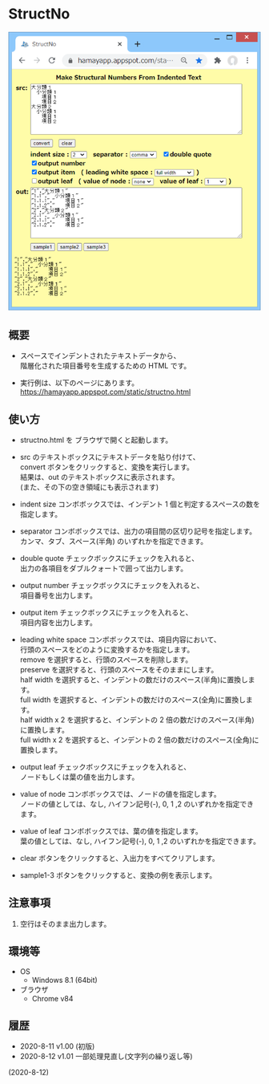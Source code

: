 # StructNo

![image](image.png)

## 概要
- スペースでインデントされたテキストデータから、  
  階層化された項目番号を生成するための HTML です。

- 実行例は、以下のページにあります。  
  https://hamayapp.appspot.com/static/structno.html


## 使い方
- structno.html を ブラウザで開くと起動します。

- src のテキストボックスにテキストデータを貼り付けて、  
  convert ボタンをクリックすると、変換を実行します。  
  結果は、out のテキストボックスに表示されます。  
  (また、その下の空き領域にも表示されます)

- indent size コンボボックスでは、インデント 1 個と判定するスペースの数を指定します。

- separator コンボボックスでは、出力の項目間の区切り記号を指定します。  
  カンマ、タブ、スペース(半角) のいずれかを指定できます。

- double quote チェックボックスにチェックを入れると、  
  出力の各項目をダブルクォートで囲って出力します。

- output number チェックボックスにチェックを入れると、  
  項目番号を出力します。

- output item チェックボックスにチェックを入れると、  
  項目内容を出力します。

- leading white space コンボボックスでは、項目内容において、  
  行頭のスペースをどのように変換するかを指定します。  
  remove を選択すると、行頭のスペースを削除します。  
  preserve を選択すると、行頭のスペースをそのままにします。  
  half width を選択すると、インデントの数だけのスペース(半角)に置換します。  
  full width を選択すると、インデントの数だけのスペース(全角)に置換します。  
  half width x 2 を選択すると、インデントの 2 倍の数だけのスペース(半角)に置換します。  
  full width x 2 を選択すると、インデントの 2 倍の数だけのスペース(全角)に置換します。

- output leaf チェックボックスにチェックを入れると、  
  ノードもしくは葉の値を出力します。

- value of node コンボボックスでは、ノードの値を指定します。  
  ノードの値としては、なし, ハイフン記号(-), 0, 1 ,2 のいずれかを指定できます。

- value of leaf コンボボックスでは、葉の値を指定します。  
  葉の値としては、なし, ハイフン記号(-), 0, 1 ,2 のいずれかを指定できます。

- clear ボタンをクリックすると、入出力をすべてクリアします。

- sample1-3 ボタンをクリックすると、変換の例を表示します。


## 注意事項
1. 空行はそのまま出力します。


## 環境等
- OS
  - Windows 8.1 (64bit)
- ブラウザ
  - Chrome v84

## 履歴
- 2020-8-11  v1.00 (初版)
- 2020-8-12  v1.01 一部処理見直し(文字列の繰り返し等)


(2020-8-12)
